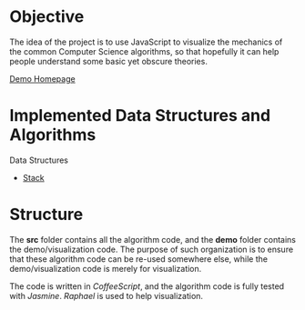 # Objective

The idea of the project is to use JavaScript to visualize the mechanics of the common Computer Science algorithms, so that hopefully it can help people understand some basic yet obscure theories.

[Demo Homepage](http://marty-wang.github.com/Algorithms/)

# Implemented Data Structures and Algorithms

Data Structures

- [Stack](http://marty-wang.github.com/Algorithms/demo/basics.html#stack)

# Structure

The **src** folder contains all the algorithm code, and the **demo** folder contains the demo/visualization code. The purpose of such organization is to ensure that these algorithm code can be re-used somewhere else, while the demo/visualization code is merely for visualization.

The code is written in *CoffeeScript*, and the algorithm code is fully tested with *Jasmine*. *Raphael* is used to help visualization.  